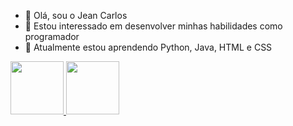 - 👋 Olá, sou o Jean Carlos
- 👀 Estou interessado em desenvolver minhas habilidades como programador
- 🌱 Atualmente estou aprendendo Python, Java, HTML e CSS

<a href="https://www.linkedin.com/in/jean-carlos-henning-de-paula-aba66a212/" target="_blank">
    <img src="https://img.shields.io/badge/LinkedIn-0077B5?style=for-the-badge&logo=linkedin&logoColor=white"
        width="85">
    </img>
</a>

<a href="https://api.whatsapp.com/send?phone=5547991797653" target="_blank">
    <img src="https://img.shields.io/badge/WhatsApp-25D366?style=for-the-badge&logo=whatsapp&logoColor=white"
        width="85">
    </img>
</a>
